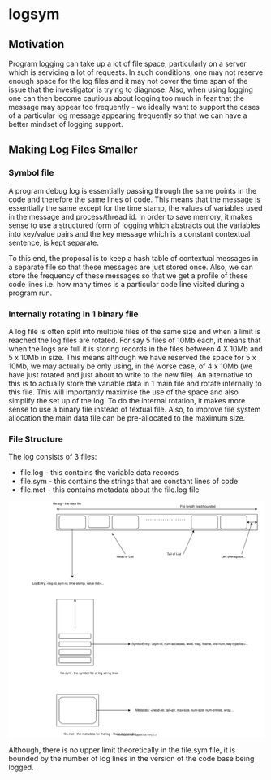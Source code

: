 # logsym
## Motivation
Program logging can take up a lot of file space, particularly on a server which is 
servicing a lot of requests. In such conditions, one may not reserve enough space
for the log files and it may not cover the time span of the issue that the investigator
is trying to diagnose. Also, when using logging one can then become cautious about logging
too much in fear that the message may appear too frequently - we ideally want to support the
cases of a particular log message appearing frequently so that we can have a better
mindset of logging support.

## Making Log Files Smaller
### Symbol file
A program debug log is essentially passing through the same points in the code and therefore
the same lines of code. This means that the message is essentially the same except for the time stamp,
the values of variables used in the message and process/thread id. In order to save memory,
it makes sense to use a structured form of logging which abstracts out the variables into key/value pairs
and the key message which is a constant contextual sentence, is kept separate.

To this end, the proposal is to keep a hash table of contextual messages in a separate file so that
these messages are just stored once. Also, we can store the frequency of these messages so that we get
a profile of these code lines i.e. how many times is a particular code line visited during a program run.

### Internally rotating in 1 binary file
A log file is often split into multiple files of the same size and when a limit is reached the log files
are rotated. For say 5 files of 10Mb each, it means that when the logs are full it is storing records
in the files between 4 X 10Mb and 5 x 10Mb in size. This means although we have reserved the space for 5 x 10Mb,
we may actually be only using, in the worse case, of 4 x 10Mb (we have just rotated and just about to write
to the new file).
An alternative to this is to actually store the variable data in 1 main file and rotate internally to
this file. This will importantly maximise the use of the space and also simplify the set up of the log.
To do the internal rotation, it makes more sense to use a binary file instead of textual file.
Also, to improve file system allocation the main data file can be pre-allocated to the maximum size. 

### File Structure

The log consists of 3 files:
* file.log - this contains the variable data records
* file.sym - this contains the strings that are constant lines of code
* file.met - this contains metadata about the file.log file

![Alt](logsym.svg)

Although, there is no upper limit theoretically in the file.sym file, it is bounded by the number
of log lines in the version of the code base being logged.
